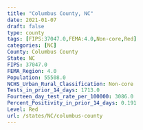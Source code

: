 ```yaml
---
title: "Columbus County, NC"
date: 2021-01-07
draft: false
type: county
tags: [FIPS:37047.0,FEMA:4.0,Non-core,Red]
categories: [NC]
County: Columbus County
State: NC
FIPS: 37047.0
FEMA_Region: 4.0
Population: 55508.0
NCHS_Urban_Rural_Classification: Non-core
Tests_in_prior_14_days: 1713.0
Fourteen_day_test_rate_per_100000: 3086.0
Percent_Positivity_in_prior_14_days: 0.191
Level: Red
url: /states/NC/columbus-county
---
```



